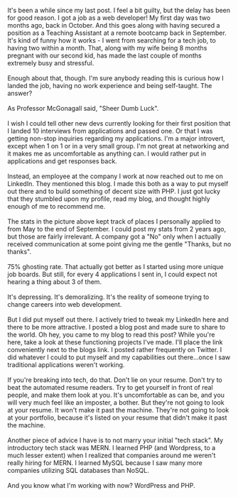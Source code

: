 It's been a while since my last post. I feel a bit guilty, but the delay has been for good reason. I got a job as a web developer! My first day was two months ago, back in October. And this goes along with having secured a position as a Teaching Assistant at a remote bootcamp back in September. It's kind of funny how it works - I went from searching for a tech job, to having two within a month. That, along with my wife being 8 months pregnant with our second kid, has made the last couple of months extremely busy and stressful.
<br/><br/>
Enough about that, though. I'm sure anybody reading this is curious how I landed the job, having no work experience and being self-taught. The answer?
<br/><br/>
As Professor McGonagall said, "Sheer Dumb Luck".
<br/><br/>
I wish I could tell other new devs currently looking for their first position that I landed 10 interviews from applications and passed one. Or that I was getting non-stop inquiries regarding my applications. I'm a major introvert, except when 1 on 1 or in a very small group. I'm not great at networking and it makes me as uncomfortable as anything can. I would rather put in applications and get responses back.
<br/><br/>
Instead, an employee at the company I work at now reached out to me on LinkedIn. They mentioned this blog. I made this both as a way to put myself out there and to build something of decent size with PHP. I just got lucky that they stumbled upon my profile, read my blog, and thought highly enough of me to recommend me.
<br/><br/>
The stats in the picture above kept track of places I personally applied to from May to the end of September. I could post my stats from 2 years ago, but those are fairly irrelevant. A company got a "No" only when I actually received communication at some point giving me the gentle "Thanks, but no thanks".
<br/><br/>
75% ghosting rate. That actually got better as I started using more unique job boards. But still, for every 4 applications I sent in, I could expect not hearing a thing about 3 of them.
<br/><br/>
It's depressing. It's demoralizing. It's the reality of someone trying to change careers into web development.
<br/><br/>
But I did put myself out there. I actively tried to tweak my LinkedIn here and there to be more attractive. I posted a blog post and made sure to share to the world. Oh hey, you came to my blog to read this post? While you're here, take a look at these functioning projects I've made. I'll place the link conveniently next to the blogs link. I posted rather frequently on Twitter. I did whatever I could to put myself and my capabilities out there...once I saw traditional applications weren't working.
<br/><br/>
If you're breaking into tech, do that. Don't lie on your resume. Don't try to beat the automated resume readers. Try to get yourself in front of real people, and make them look at you. It's uncomfortable as can be, and you will very much feel like an imposter, a bother. But they're not going to look at your resume. It won't make it past the machine. They're not going to look at your portfolio, because it's listed on your resume that didn't make it past the machine.
<br/><br/>
Another piece of advice I have is to not marry your initial "tech stack". My introductory tech stack was MERN. I learned PHP (and Wordpress, to a much lesser extent) when I realized that companies around me weren't really hiring for MERN. I learned MySQL because I saw many more companies utilizing SQL databases than NoSQL.
<br/><br/>
And you know what I'm working with now? WordPress and PHP.
